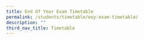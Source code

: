 ```yaml
---
title: End Of Year Exam Timetable
permalink: /students/timetable/eoy-exam-timetable/
description: ""
third_nav_title: Timetable
---
```

